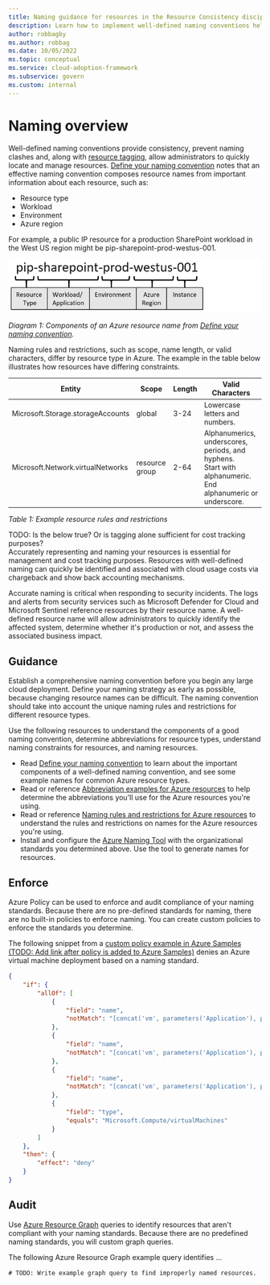 ```yaml
---
title: Naming guidance for resources in the Resource Consistency discipline
description: Learn how to implement well-defined naming conventions help to quickly locate and manage resources.
author: robbagby
ms.author: robbag
ms.date: 10/05/2022
ms.topic: conceptual
ms.service: cloud-adoption-framework
ms.subservice: govern
ms.custom: internal
---
```


# Naming overview

Well-defined naming conventions  provide consistency, prevent naming clashes and, along with [resource tagging](tagging.md), allow administrators to quickly locate and manage resources. [Define your naming convention](/azure/cloud-adoption-framework/ready/azure-best-practices/resource-naming) notes that an effective naming convention composes resource names from important information about each resource, such as:

- Resource type
- Workload
- Environment
- Azure region

For example, a public IP resource for a production SharePoint workload in the West US region might be pip-sharepoint-prod-westus-001.

![Diagram that shows the components of an Azure resource name.](../../_images/ready/resource-naming.png)

*Diagram 1: Components of an Azure resource name from [Define your naming convention](/azure/cloud-adoption-framework/ready/azure-best-practices/resource-naming).*

Naming rules and restrictions, such as scope, name length, or valid characters, differ by resource type in Azure. The example in the table below illustrates how resources have differing constraints. 

| Entity | Scope | Length | Valid Characters |
| --- | --- | --- | --- |
| Microsoft.Storage.storageAccounts | global | 3-24 | Lowercase letters and numbers. |
| Microsoft.Network.virtualNetworks | resource group | 2-64 | Alphanumerics, underscores, periods, and hyphens. <br />Start with alphanumeric. End alphanumeric or underscore. |

*Table 1: Example resource rules and restrictions*

TODO: Is the below true? Or is tagging alone sufficient for cost tracking purposes?<br/>
Accurately representing and naming your resources is essential for management and cost tracking purposes. Resources with well-defined naming can quickly be identified and associated with cloud usage costs via chargeback and show back accounting mechanisms.

Accurate naming is critical when responding to security incidents. The logs and alerts from security services such as Microsoft Defender for Cloud and Microsoft Sentinel reference resources by their resource name. A well-defined resource name will allow administrators to quickly identify the affected system, determine whether it's production or not, and assess the associated business impact.

## Guidance

Establish a comprehensive naming convention before you begin any large cloud deployment. Define your naming strategy as early as possible, because changing resource names can be difficult. The naming convention should take into account the unique naming rules and restrictions for different resource types.

Use the following resources to understand the components of a good naming convention, determine abbreviations for resource types, understand naming constraints for resources, and naming resources.

- Read [Define your naming convention](/azure/cloud-adoption-framework/ready/azure-best-practices/resource-naming) to learn about the important components of a well-defined naming convention, and see some example names for common Azure resource types.
- Read or reference [Abbreviation examples for Azure resources](/azure/cloud-adoption-framework/ready/azure-best-practices/resource-abbreviations) to help determine the abbreviations you'll use for the Azure resources you're using.
- Read or reference [Naming rules and restrictions for Azure resources](/azure/azure-resource-manager/management/resource-name-rules) to understand the rules and restrictions on names for the Azure resources you're using.
- Install and configure the [Azure Naming Tool](https://github.com/microsoft/CloudAdoptionFramework/tree/master/ready/AzNamingTool) with the organizational standards you determined above. Use the tool to generate names for resources.

## Enforce

Azure Policy can be used to enforce and audit compliance of your naming standards. Because there are no pre-defined standards for naming, there are no built-in policies to enforce naming. You can create custom policies to enforce the standards you determine.

The following snippet from a [custom policy example in Azure Samples (TODO: Add link after policy is added to Azure Samples)]() denies an Azure virtual machine deployment based on a naming standard.

```json
{
    "if": {
        "allOf": [
            {
                "field": "name",
                "notMatch": "[concat('vm', parameters('Application'), parameters('DataCenterCountry'), parameters('DataCenterLocation'), parameters('Environment'), parameters('WebTier'), '#')]"
            },
            {
                "field": "name",
                "notMatch": "[concat('vm', parameters('Application'), parameters('DataCenterCountry'), parameters('DataCenterLocation'), parameters('Environment'), parameters('LogicTier'), '#')]"
            },
            {
                "field": "name",
                "notMatch": "[concat('vm', parameters('Application'), parameters('DataCenterCountry'), parameters('DataCenterLocation'), parameters('Environment'), parameters('DataTier'), '#')]"
            },
            {
                "field": "type",
                "equals": "Microsoft.Compute/virtualMachines"
            }
        ]
    },
    "then": {
        "effect": "deny"
    }
}
```

## Audit

Use [Azure Resource Graph](/azure/governance/resource-graph/overview) queries to identify resources that aren't compliant with your naming standards. Because there are no predefined naming standards, you will custom graph queries. 

The following Azure Resource Graph example query identifies ...

```azurecli
# TODO: Write example graph query to find improperly named resources.
```
